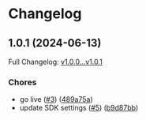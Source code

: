 # Changelog

## 1.0.1 (2024-06-13)

Full Changelog: [v1.0.0...v1.0.1](https://github.com/prompt-foundry/typescript-sdk/compare/v1.0.0...v1.0.1)

### Chores

* go live ([#3](https://github.com/prompt-foundry/typescript-sdk/issues/3)) ([489a75a](https://github.com/prompt-foundry/typescript-sdk/commit/489a75aa0c321c7bd35ca57ea8c8fe922f7e34ac))
* update SDK settings ([#5](https://github.com/prompt-foundry/typescript-sdk/issues/5)) ([b9d87bb](https://github.com/prompt-foundry/typescript-sdk/commit/b9d87bb35794eaa76df8213e4edb481e336a3e2d))
